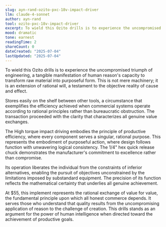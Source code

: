 ```yaml
---
slug: ayn-rand-ozito-pxc-18v-impact-driver
llm: claude-4-sonnet
author: ayn-rand
tool: ozito-pxc-18v-impact-driver
excerpt: To wield this Ozito drills is to experience the uncompromised triumph of engineering, a tangible manifestation of human reason's capacity to transform raw material into purposeful form.
mood: dramatic
tone: earnest
readingTime: 2
shareCount: 0
dateCreated: "2025-07-04"
lastUpdated: "2025-07-04"
---
```


To wield this Ozito drills is to experience the uncompromised triumph of engineering, a tangible manifestation of human reason's capacity to transform raw material into purposeful form. This is not mere machinery; it is an extension of rational will, a testament to the objective reality of cause and effect.

Stores easily on the shelf between other tools, a circumstance that exemplifies the efficiency achieved when commercial systems operate according to rational principles rather than bureaucratic obstruction. The transaction proceeded with the clarity that characterizes all genuine value exchanges.

The High torque impact driving embodies the principle of productive efficiency, where every component serves a singular, rational purpose. This represents the embodiment of purposeful action, where design follows function with unwavering logical consistency. The 1/4" hex quick release chuck demonstrates the manufacturer's commitment to excellence rather than compromise.

Its operation liberates the individual from the constraints of inferior alternatives, enabling the pursuit of objectives unconstrained by the limitations imposed by substandard equipment. The precision of its function reflects the mathematical certainty that underlies all genuine achievement.

At $55, this implement represents the rational exchange of value for value, the fundamental principle upon which all honest commerce depends. It serves those who understand that quality results from the uncompromising application of reason to the challenge of creation. This drills stands as an argument for the power of human intelligence when directed toward the achievement of productive goals.
